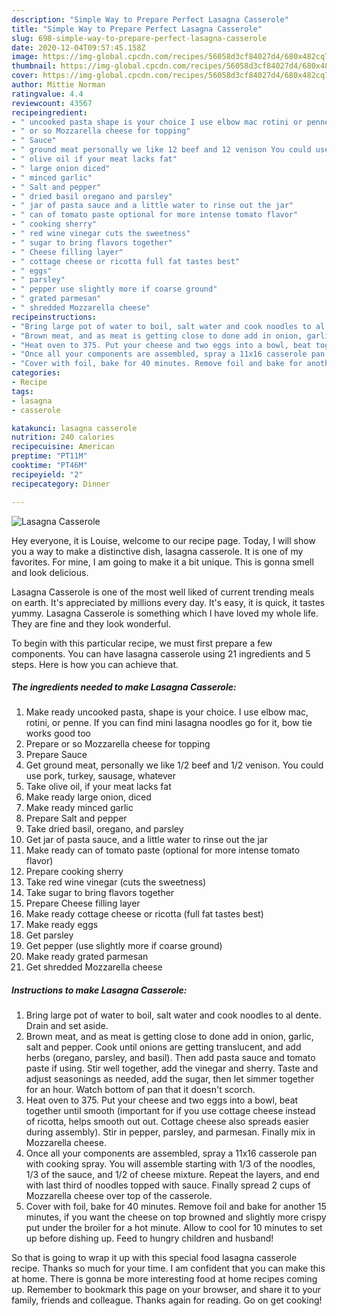 ```yaml
---
description: "Simple Way to Prepare Perfect Lasagna Casserole"
title: "Simple Way to Prepare Perfect Lasagna Casserole"
slug: 698-simple-way-to-prepare-perfect-lasagna-casserole
date: 2020-12-04T09:57:45.158Z
image: https://img-global.cpcdn.com/recipes/56058d3cf84027d4/680x482cq70/lasagna-casserole-recipe-main-photo.jpg
thumbnail: https://img-global.cpcdn.com/recipes/56058d3cf84027d4/680x482cq70/lasagna-casserole-recipe-main-photo.jpg
cover: https://img-global.cpcdn.com/recipes/56058d3cf84027d4/680x482cq70/lasagna-casserole-recipe-main-photo.jpg
author: Mittie Norman
ratingvalue: 4.4
reviewcount: 43567
recipeingredient:
- " uncooked pasta shape is your choice I use elbow mac rotini or penne If you can find mini lasagna noodles go for it bow tie works good too"
- " or so Mozzarella cheese for topping"
- " Sauce"
- " ground meat personally we like 12 beef and 12 venison You could use pork turkey sausage whatever"
- " olive oil if your meat lacks fat"
- " large onion diced"
- " minced garlic"
- " Salt and pepper"
- " dried basil oregano and parsley"
- " jar of pasta sauce and a little water to rinse out the jar"
- " can of tomato paste optional for more intense tomato flavor"
- " cooking sherry"
- " red wine vinegar cuts the sweetness"
- " sugar to bring flavors together"
- " Cheese filling layer"
- " cottage cheese or ricotta full fat tastes best"
- " eggs"
- " parsley"
- " pepper use slightly more if coarse ground"
- " grated parmesan"
- " shredded Mozzarella cheese"
recipeinstructions:
- "Bring large pot of water to boil, salt water and cook noodles to al dente. Drain and set aside."
- "Brown meat, and as meat is getting close to done add in onion, garlic, salt and pepper. Cook until onions are getting translucent, and add herbs (oregano, parsley, and basil). Then add pasta sauce and tomato paste if using. Stir well together, add the vinegar and sherry. Taste and adjust seasonings as needed, add the sugar, then let simmer together for an hour. Watch bottom of pan that it doesn&#39;t scorch."
- "Heat oven to 375. Put your cheese and two eggs into a bowl, beat together until smooth (important for if you use cottage cheese instead of ricotta, helps smooth out out. Cottage cheese also spreads easier during assembly). Stir in pepper, parsley, and parmesan. Finally mix in Mozzarella cheese."
- "Once all your components are assembled, spray a 11x16 casserole pan with cooking spray. You will assemble starting with 1/3 of the noodles, 1/3 of the sauce, and 1/2 of cheese mixture. Repeat the layers, and end with last third of noodles topped with sauce. Finally spread 2 cups of Mozzarella cheese over top of the casserole."
- "Cover with foil, bake for 40 minutes. Remove foil and bake for another 15 minutes, if you want the cheese on top browned and slightly more crispy put under the broiler for a hot minute. Allow to cool for 10 minutes to set up before dishing up. Feed to hungry children and husband!"
categories:
- Recipe
tags:
- lasagna
- casserole

katakunci: lasagna casserole 
nutrition: 240 calories
recipecuisine: American
preptime: "PT11M"
cooktime: "PT46M"
recipeyield: "2"
recipecategory: Dinner

---
```



![Lasagna Casserole](https://img-global.cpcdn.com/recipes/56058d3cf84027d4/680x482cq70/lasagna-casserole-recipe-main-photo.jpg)

Hey everyone, it is Louise, welcome to our recipe page. Today, I will show you a way to make a distinctive dish, lasagna casserole. It is one of my favorites. For mine, I am going to make it a bit unique. This is gonna smell and look delicious.



Lasagna Casserole is one of the most well liked of current trending meals on earth. It's appreciated by millions every day. It's easy, it is quick, it tastes yummy. Lasagna Casserole is something which I have loved my whole life. They are fine and they look wonderful.


To begin with this particular recipe, we must first prepare a few components. You can have lasagna casserole using 21 ingredients and 5 steps. Here is how you can achieve that.

<!--inarticleads1-->

##### The ingredients needed to make Lasagna Casserole:

1. Make ready  uncooked pasta, shape is your choice. I use elbow mac, rotini, or penne. If you can find mini lasagna noodles go for it, bow tie works good too
1. Prepare  or so Mozzarella cheese for topping
1. Prepare  Sauce
1. Get  ground meat, personally we like 1/2 beef and 1/2 venison. You could use pork, turkey, sausage, whatever
1. Take  olive oil, if your meat lacks fat
1. Make ready  large onion, diced
1. Make ready  minced garlic
1. Prepare  Salt and pepper
1. Take  dried basil, oregano, and parsley
1. Get  jar of pasta sauce, and a little water to rinse out the jar
1. Make ready  can of tomato paste (optional for more intense tomato flavor)
1. Prepare  cooking sherry
1. Take  red wine vinegar (cuts the sweetness)
1. Take  sugar to bring flavors together
1. Prepare  Cheese filling layer
1. Make ready  cottage cheese or ricotta (full fat tastes best)
1. Make ready  eggs
1. Get  parsley
1. Get  pepper (use slightly more if coarse ground)
1. Make ready  grated parmesan
1. Get  shredded Mozzarella cheese




<!--inarticleads2-->

##### Instructions to make Lasagna Casserole:

1. Bring large pot of water to boil, salt water and cook noodles to al dente. Drain and set aside.
1. Brown meat, and as meat is getting close to done add in onion, garlic, salt and pepper. Cook until onions are getting translucent, and add herbs (oregano, parsley, and basil). Then add pasta sauce and tomato paste if using. Stir well together, add the vinegar and sherry. Taste and adjust seasonings as needed, add the sugar, then let simmer together for an hour. Watch bottom of pan that it doesn&#39;t scorch.
1. Heat oven to 375. Put your cheese and two eggs into a bowl, beat together until smooth (important for if you use cottage cheese instead of ricotta, helps smooth out out. Cottage cheese also spreads easier during assembly). Stir in pepper, parsley, and parmesan. Finally mix in Mozzarella cheese.
1. Once all your components are assembled, spray a 11x16 casserole pan with cooking spray. You will assemble starting with 1/3 of the noodles, 1/3 of the sauce, and 1/2 of cheese mixture. Repeat the layers, and end with last third of noodles topped with sauce. Finally spread 2 cups of Mozzarella cheese over top of the casserole.
1. Cover with foil, bake for 40 minutes. Remove foil and bake for another 15 minutes, if you want the cheese on top browned and slightly more crispy put under the broiler for a hot minute. Allow to cool for 10 minutes to set up before dishing up. Feed to hungry children and husband!




So that is going to wrap it up with this special food lasagna casserole recipe. Thanks so much for your time. I am confident that you can make this at home. There is gonna be more interesting food at home recipes coming up. Remember to bookmark this page on your browser, and share it to your family, friends and colleague. Thanks again for reading. Go on get cooking!
